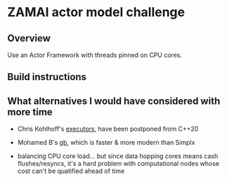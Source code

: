 
# ZAMAI actor model challenge


## Overview

Use an Actor Framework with threads pinned on CPU cores.


## Build instructions


## What alternatives I would have considered with more time

* Chris Kohlhoff's [executors](https://github.com/executors/executors), have been postponed from C++20
* Mohamed B's [qb](https://github.com/isndev/qb), which is faster & more modern than Simplx

* balancing CPU core load... but since data hopping cores means cash flushes/resyncs, it's a hard problem with computational nodes whose cost can't be quatified ahead of time

